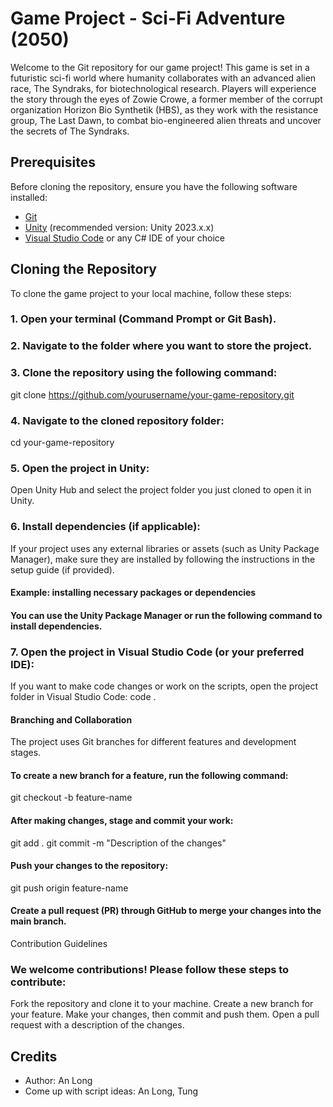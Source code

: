 # Game Project - Sci-Fi Adventure (2050)

Welcome to the Git repository for our game project! This game is set in a futuristic sci-fi world where humanity collaborates with an advanced alien race, The Syndraks, for biotechnological research. Players will experience the story through the eyes of Zowie Crowe, a former member of the corrupt organization Horizon Bio Synthetik (HBS), as they work with the resistance group, The Last Dawn, to combat bio-engineered alien threats and uncover the secrets of The Syndraks.

## Prerequisites

Before cloning the repository, ensure you have the following software installed:

- [Git](https://git-scm.com/downloads)
- [Unity](https://unity.com/) (recommended version: Unity 2023.x.x)
- [Visual Studio Code](https://code.visualstudio.com/) or any C# IDE of your choice

## Cloning the Repository

To clone the game project to your local machine, follow these steps:

### 1. Open your terminal (Command Prompt or Git Bash).

### 2. Navigate to the folder where you want to store the project.

### 3. Clone the repository using the following command:
  git clone https://github.com/yourusername/your-game-repository.git
  
### 4. Navigate to the cloned repository folder:
  cd your-game-repository
### 5. Open the project in Unity:
Open Unity Hub and select the project folder you just cloned to open it in Unity.
### 6. Install dependencies (if applicable):
If your project uses any external libraries or assets (such as Unity Package Manager), make sure they are installed by following the instructions in the setup guide (if provided).

#### Example: installing necessary packages or dependencies
#### You can use the Unity Package Manager or run the following command to install dependencies.

### 7. Open the project in Visual Studio Code (or your preferred IDE):
If you want to make code changes or work on the scripts, open the project folder in Visual Studio Code:
    code .
#### Branching and Collaboration
  The project uses Git branches for different features and development stages.
#### To create a new branch for a feature, run the following command:
  git checkout -b feature-name
#### After making changes, stage and commit your work:
  git add .
  git commit -m "Description of the changes"
#### Push your changes to the repository:
  git push origin feature-name
#### Create a pull request (PR) through GitHub to merge your changes into the main branch.
  Contribution Guidelines

### We welcome contributions! Please follow these steps to contribute:

Fork the repository and clone it to your machine.
Create a new branch for your feature.
Make your changes, then commit and push them.
Open a pull request with a description of the changes.


## Credits
- Author: An Long
- Come up with script ideas: An Long, Tung

